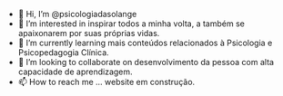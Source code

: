 - 👋 Hi, I’m @psicologiadasolange
- 👀 I’m interested in inspirar todos a minha volta, a também se apaixonarem por suas próprias vidas.
- 🌱 I’m currently learning mais conteúdos relacionados à Psicologia e Psicopedagogia Clínica.
- 💞️ I’m looking to collaborate on desenvolvimento da pessoa com alta capacidade de aprendizagem.
- 📫 How to reach me ... website em construção.

<!---
psicologiadasolange/psicologiadasolange is a ✨ special ✨ repository because its `README.md` (this file) appears on your GitHub profile.
You can click the Preview link to take a look at your changes.
--->
